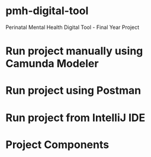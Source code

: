 # pmh-digital-tool
Perinatal Mental Health Digital Tool - Final Year Project


# Run project manually using Camunda Modeler 


# Run project using Postman


# Run project from IntelliJ IDE


# Project Components

